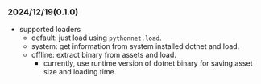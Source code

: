 
### 2024/12/19(0.1.0)
- supported loaders
  - default: just load using `pythonnet.load`.
  - system: get information from system installed dotnet and load.
  - offline: extract binary from assets and load.
    - currently, use runtime version of dotnet binary for saving asset size and loading time.
